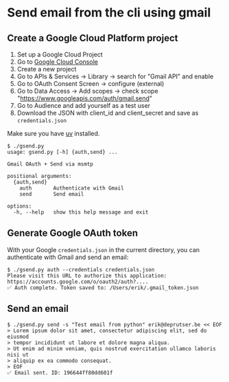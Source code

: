 # Send email from the cli using gmail

## Create a Google Cloud Platform project

1. Set up a Google Cloud Project
2. Go to [Google Cloud Console](https://console.cloud.google.com)
3. Create a new project
4. Go to APIs & Services → Library → search for "Gmail API" and enable
5. Go to OAuth Consent Screen → configure (external)
6. Go to Data Access → Add scopes → check scope "https://www.googleapis.com/auth/gmail.send"
7. Go to Audience and add yourself as a test user
8. Download the JSON with client_id and client_secret and save as `credentials.json`

Make sure you have [uv](https://docs.astral.sh/uv/getting-started/installation/) installed.

```shell
$ ./gsend.py 
usage: gsend.py [-h] {auth,send} ...

Gmail OAuth + Send via msmtp

positional arguments:
  {auth,send}
    auth       Authenticate with Gmail
    send       Send email

options:
  -h, --help   show this help message and exit
```

## Generate Google OAuth token

With your Google `credentials.json` in the current directory, you can authenticate with Gmail and send an email:

```shell
$ ./gsend.py auth --credentials credentials.json
Please visit this URL to authorize this application: https://accounts.google.com/o/oauth2/auth?....
✅ Auth complete. Token saved to: /Users/erik/.gmail_token.json
```

## Send an email

```shell
$ ./gsend.py send -s "Test email from python" erik@deprutser.be << EOF
> Lorem ipsum dolor sit amet, consectetur adipiscing elit, sed do eiusmod
> tempor incididunt ut labore et dolore magna aliqua.
> Ut enim ad minim veniam, quis nostrud exercitation ullamco laboris nisi ut
> aliquip ex ea commodo consequat.
> EOF
✅ Email sent. ID: 196644ff80dd601f
```
